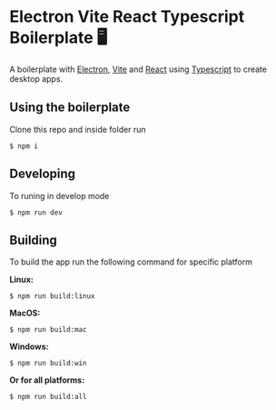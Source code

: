 # Electron Vite React Typescript Boilerplate 🖥️

A boilerplate with [Electron](https://www.electronjs.org/), [Vite](https://vitejs.dev/) and [React](https://pt-br.reactjs.org/) using [Typescript](https://www.typescriptlang.org/) to create desktop apps.

## Using the boilerplate

Clone this repo and inside folder run

```shell
$ npm i
```

## Developing

To runing in develop mode

```shell
$ npm run dev
```

## Building

To build the app run the following command for specific platform

<b>Linux:</b>
```shell
$ npm run build:linux
```

<b>MacOS:</b>
```shell
$ npm run build:mac
```

<b>Windows:</b>
```shell
$ npm run build:win
```

<b>Or for all platforms:</b>
```shell
$ npm run build:all
```